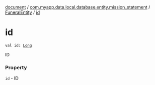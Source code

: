 [document](../../index.md) / [com.myapp.data.local.database.entity.mission_statement](../index.md) / [FuneralEntity](index.md) / [id](./id.md)

# id

`val id: `[`Long`](https://kotlinlang.org/api/latest/jvm/stdlib/kotlin/-long/index.html)

ID

### Property

`id` - ID